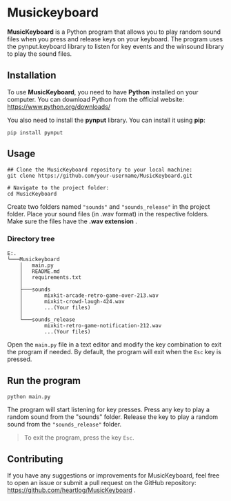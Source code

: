# Musickeyboard

**MusicKeyboard** is a Python program that allows you to play random sound files when you press and release keys on your keyboard. The program uses the pynput.keyboard library to listen for key events and the winsound library to play the sound files.

## Installation

To use **MusicKeyboard**, you need to have **Python** installed on your computer. You can download Python from the official website: <https://www.python.org/downloads/>

You also need to install the **pynput** library. You can install it using **pip**:

```shell
pip install pynput
```

## Usage

```shell
## Clone the MusicKeyboard repository to your local machine:
git clone https://github.com/your-username/MusicKeyboard.git

# Navigate to the project folder:
cd MusicKeyboard
```

Create two folders named `"sounds"` and `"sounds_release"` in the project folder. Place your sound files (in .wav format) in the respective folders. Make sure the files have the **.wav extension** .

### Directory tree

```shell
E:.
└───Musickeyboard
    │   main.py
    │   README.md
    │   requirements.txt
    │
    ├───sounds
    │       mixkit-arcade-retro-game-over-213.wav
    │       mixkit-crowd-laugh-424.wav
    │       ...(Your files)
    │
    └───sounds_release
            mixkit-retro-game-notification-212.wav
            ...(Your files)
```

Open the `main.py` file in a text editor and modify the key combination to exit the program if needed. By default, the program will exit when the `Esc` key is pressed.

## Run the program

```shell
python main.py
```

The program will start listening for key presses. Press any key to play a random sound from the "sounds" folder.
Release the key to play a random sound from the `"sounds_release"` folder.

> To exit the program, press the key `Esc`.

## Contributing

If you have any suggestions or improvements for MusicKeyboard, feel free to open an issue or submit a pull request on the GitHub repository: <https://github.com/heartlog/MusicKeyboard> .
